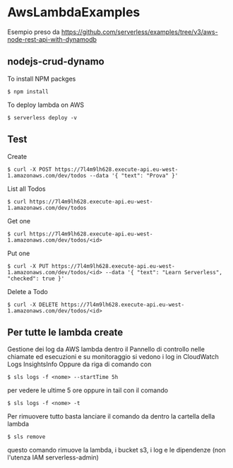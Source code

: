 # AwsLambdaExamples

Esempio preso da https://github.com/serverless/examples/tree/v3/aws-node-rest-api-with-dynamodb

## nodejs-crud-dynamo

To install NPM packges
```
$ npm install
```

To deploy lambda on AWS
```
$ serverless deploy -v
```

## Test

Create

```
$ curl -X POST https://7l4m9lh628.execute-api.eu-west-1.amazonaws.com/dev/todos --data '{ "text": "Prova" }'
```

List all Todos

```
$ curl https://7l4m9lh628.execute-api.eu-west-1.amazonaws.com/dev/todos
```

Get one
```
$ curl https://7l4m9lh628.execute-api.eu-west-1.amazonaws.com/dev/todos/<id>
```

Put one
```
$ curl -X PUT https://7l4m9lh628.execute-api.eu-west-1.amazonaws.com/dev/todos/<id> --data '{ "text": "Learn Serverless", "checked": true }'
```

Delete a Todo
```
$ curl -X DELETE https://7l4m9lh628.execute-api.eu-west-1.amazonaws.com/dev/todos/<id>
```


## Per tutte le lambda create
Gestione dei log da AWS lambda dentro il Pannello di controllo nelle chiamate ed esecuzioni e su monitoraggio si vedono i log in CloudWatch Logs InsightsInfo
Oppure da riga di comando con
```
$ sls logs -f <nome> --startTime 5h
```
per vedere le ultime 5 ore oppure in tail con il comando
```
$ sls logs -f <nome> -t 
```
Per rimuovere tutto basta lanciare il comando da dentro la cartella della lambda
```
$ sls remove
```
questo comando rimuove la lambda, i bucket s3, i log e le dipendenze (non l'utenza IAM serverless-admin)




